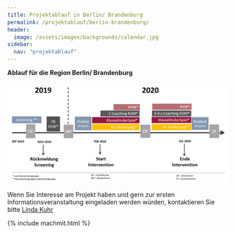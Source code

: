 ```yaml
---
title: Projektablauf in Berlin/ Brandenburg
permalink: /projektablauf/berlin-brandenburg/
header:
  image: /assets/images/backgrounds/calendar.jpg 
sidebar:
  nav: "projektablauf"
---
```

**Ablauf für die Region Berlin/ Brandenburg**

![AblaufUP](/assets/images/AblaufUP.jpg) 

Wenn Sie Interesse am Projekt haben und gern zur ersten Informationsveranstaltung eingeladen werden würden, kontaktieren Sie bitte [Linda Kuhr](/team/#Linda+Kuhr)

{% include machmit.html %}
